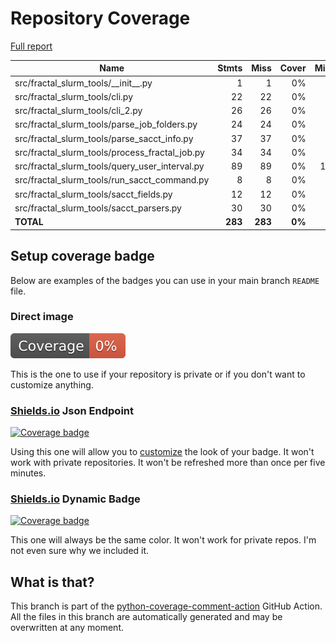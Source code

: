 # Repository Coverage

[Full report](https://htmlpreview.github.io/?https://github.com/fractal-analytics-platform/fractal-slurm-tools/blob/python-coverage-comment-action-data/htmlcov/index.html)

| Name                                               |    Stmts |     Miss |  Cover |   Missing |
|--------------------------------------------------- | -------: | -------: | -----: | --------: |
| src/fractal\_slurm\_tools/\_\_init\_\_.py          |        1 |        1 |     0% |         1 |
| src/fractal\_slurm\_tools/cli.py                   |       22 |       22 |     0% |      1-62 |
| src/fractal\_slurm\_tools/cli\_2.py                |       26 |       26 |     0% |      1-75 |
| src/fractal\_slurm\_tools/parse\_job\_folders.py   |       24 |       24 |     0% |      1-50 |
| src/fractal\_slurm\_tools/parse\_sacct\_info.py    |       37 |       37 |     0% |      1-78 |
| src/fractal\_slurm\_tools/process\_fractal\_job.py |       34 |       34 |     0% |      1-66 |
| src/fractal\_slurm\_tools/query\_user\_interval.py |       89 |       89 |     0% |     1-208 |
| src/fractal\_slurm\_tools/run\_sacct\_command.py   |        8 |        8 |     0% |      1-35 |
| src/fractal\_slurm\_tools/sacct\_fields.py         |       12 |       12 |     0% |      1-51 |
| src/fractal\_slurm\_tools/sacct\_parsers.py        |       30 |       30 |     0% |      1-78 |
|                                          **TOTAL** |  **283** |  **283** | **0%** |           |


## Setup coverage badge

Below are examples of the badges you can use in your main branch `README` file.

### Direct image

[![Coverage badge](https://raw.githubusercontent.com/fractal-analytics-platform/fractal-slurm-tools/python-coverage-comment-action-data/badge.svg)](https://htmlpreview.github.io/?https://github.com/fractal-analytics-platform/fractal-slurm-tools/blob/python-coverage-comment-action-data/htmlcov/index.html)

This is the one to use if your repository is private or if you don't want to customize anything.

### [Shields.io](https://shields.io) Json Endpoint

[![Coverage badge](https://img.shields.io/endpoint?url=https://raw.githubusercontent.com/fractal-analytics-platform/fractal-slurm-tools/python-coverage-comment-action-data/endpoint.json)](https://htmlpreview.github.io/?https://github.com/fractal-analytics-platform/fractal-slurm-tools/blob/python-coverage-comment-action-data/htmlcov/index.html)

Using this one will allow you to [customize](https://shields.io/endpoint) the look of your badge.
It won't work with private repositories. It won't be refreshed more than once per five minutes.

### [Shields.io](https://shields.io) Dynamic Badge

[![Coverage badge](https://img.shields.io/badge/dynamic/json?color=brightgreen&label=coverage&query=%24.message&url=https%3A%2F%2Fraw.githubusercontent.com%2Ffractal-analytics-platform%2Ffractal-slurm-tools%2Fpython-coverage-comment-action-data%2Fendpoint.json)](https://htmlpreview.github.io/?https://github.com/fractal-analytics-platform/fractal-slurm-tools/blob/python-coverage-comment-action-data/htmlcov/index.html)

This one will always be the same color. It won't work for private repos. I'm not even sure why we included it.

## What is that?

This branch is part of the
[python-coverage-comment-action](https://github.com/marketplace/actions/python-coverage-comment)
GitHub Action. All the files in this branch are automatically generated and may be
overwritten at any moment.